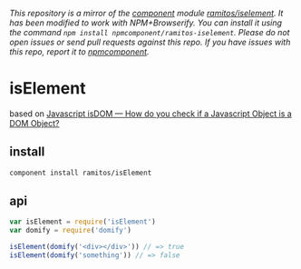 *This repository is a mirror of the [component](http://component.io) module [ramitos/iselement](http://github.com/ramitos/iselement). It has been modified to work with NPM+Browserify. You can install it using the command `npm install npmcomponent/ramitos-iselement`. Please do not open issues or send pull requests against this repo. If you have issues with this repo, report it to [npmcomponent](https://github.com/airportyh/npmcomponent).*
# isElement

based on [Javascript isDOM — How do you check if a Javascript Object is a DOM Object?](http://stackoverflow.com/questions/384286/javascript-isdom-how-do-you-check-if-a-javascript-object-is-a-dom-object)

## install

```bash
component install ramitos/isElement
```

## api

```js
var isElement = require('isElement')
var domify = require('domify')

isElement(domify('<div></div>')) // => true
isElement(domify('something')) // => false
```